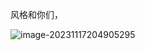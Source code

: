 风格和你们， 

![image-20231117204905295](https://raw.githubusercontent.com/mianmian11111/NLP__01/main/nte.mdimage-20231117204905295.png)